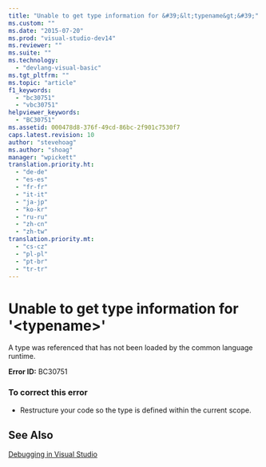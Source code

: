 ```yaml
---
title: "Unable to get type information for &#39;&lt;typename&gt;&#39;"
ms.custom: ""
ms.date: "2015-07-20"
ms.prod: "visual-studio-dev14"
ms.reviewer: ""
ms.suite: ""
ms.technology: 
  - "devlang-visual-basic"
ms.tgt_pltfrm: ""
ms.topic: "article"
f1_keywords: 
  - "bc30751"
  - "vbc30751"
helpviewer_keywords: 
  - "BC30751"
ms.assetid: 000478d8-376f-49cd-86bc-2f901c7530f7
caps.latest.revision: 10
author: "stevehoag"
ms.author: "shoag"
manager: "wpickett"
translation.priority.ht: 
  - "de-de"
  - "es-es"
  - "fr-fr"
  - "it-it"
  - "ja-jp"
  - "ko-kr"
  - "ru-ru"
  - "zh-cn"
  - "zh-tw"
translation.priority.mt: 
  - "cs-cz"
  - "pl-pl"
  - "pt-br"
  - "tr-tr"
---
```

# Unable to get type information for &#39;&lt;typename&gt;&#39;
A type was referenced that has not been loaded by the common language runtime.  
  
 **Error ID:** BC30751  
  
### To correct this error  
  
-   Restructure your code so the type is defined within the current scope.  
  
## See Also  
 [Debugging in Visual Studio](../debugger/debugging-in-visual-studio.md)